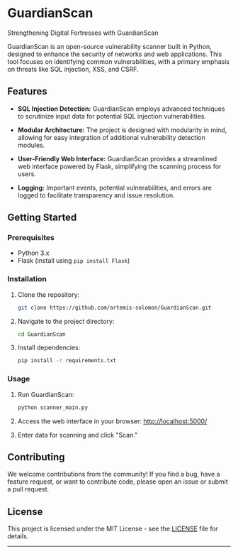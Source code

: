 # GuardianScan
Strengthening Digital Fortresses with GuardianScan

GuardianScan is an open-source vulnerability scanner built in Python, designed to enhance the security of networks and web applications. This tool focuses on identifying common vulnerabilities, with a primary emphasis on threats like SQL injection, XSS, and CSRF.

## Features

- **SQL Injection Detection:** GuardianScan employs advanced techniques to scrutinize input data for potential SQL injection vulnerabilities.

- **Modular Architecture:** The project is designed with modularity in mind, allowing for easy integration of additional vulnerability detection modules.

- **User-Friendly Web Interface:** GuardianScan provides a streamlined web interface powered by Flask, simplifying the scanning process for users.

- **Logging:** Important events, potential vulnerabilities, and errors are logged to facilitate transparency and issue resolution.

## Getting Started

### Prerequisites

- Python 3.x
- Flask (install using `pip install Flask`)

### Installation

1. Clone the repository:

   ```bash
   git clone https://github.com/artemis-solomon/GuardianScan.git
   ```

2. Navigate to the project directory:

   ```bash
   cd GuardianScan
   ```

3. Install dependencies:

   ```bash
   pip install -r requirements.txt
   ```

### Usage

1. Run GuardianScan:

   ```bash
   python scanner_main.py
   ```

2. Access the web interface in your browser: [http://localhost:5000/](http://localhost:5000/)

3. Enter data for scanning and click "Scan."

## Contributing

We welcome contributions from the community! If you find a bug, have a feature request, or want to contribute code, please open an issue or submit a pull request.

## License

This project is licensed under the MIT License - see the [LICENSE](LICENSE) file for details.

---
